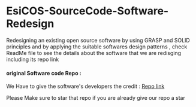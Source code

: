 # EsiCOS-SourceCode-Software-Redesign
 Redesigning an existing open source software by using GRASP and SOLID principles and by applying the suitable softwares design patterns , check ReadMe file to see the details about the software that we are redisging including its repo link 


#### original Software code Repo :
We Have to give the software's developers the credit : [Repo link](https://github.com/nassimaliou/EasyCOS-SourceCode)

Please Make sure to star that repo if you are already give our repo a star
